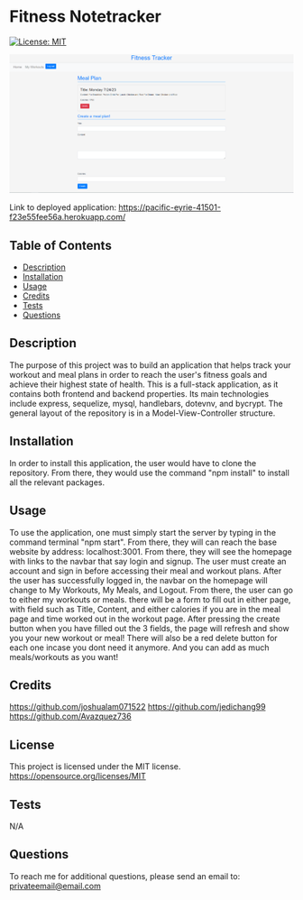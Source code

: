 # Fitness Notetracker

[![License: MIT](https://img.shields.io/badge/License-MIT-yellow.svg)](https://opensource.org/licenses/MIT)

![My Image](./public/assets/images/fitness%20notetracker%20readme%20img.png)

Link to deployed application: https://pacific-eyrie-41501-f23e55fee56a.herokuapp.com/

## Table of Contents

- [Description](#description)
- [Installation](#installation)
- [Usage](#usage)
- [Credits](#credits)
- [Tests](#tests)
- [Questions](#questions)

## Description

The purpose of this project was to build an application that helps track your workout and meal plans in order to reach the user's fitness goals and achieve their highest state of health. This is a full-stack application, as it contains both frontend and backend properties. Its main technologies include express, sequelize, mysql, handlebars, dotevnv, and bycrypt. The general layout of the repository is in a Model-View-Controller structure.

## Installation

In order to install this application, the user would have to clone the repository. From there, they would use the command "npm install" to install all the relevant packages.

## Usage

To use the application, one must simply start the server by typing in the command terminal "npm start". From there, they will can reach the base website by address: localhost:3001. From there, they will see the homepage with links to the navbar that say login and signup. The user must create an account and sign in before accessing their meal and workout plans. After the user has successfully logged in, the navbar on the homepage will change to My Workouts, My Meals, and Logout. From there, the user can go to either my workouts or meals. there will be a form to fill out in either page, with field such as Title, Content, and either calories if you are in the meal page and time worked out in the workout page. After pressing the create button when you have filled out the 3 fields, the page will refresh and show you your new workout or meal! There will also be a red delete button for each one incase you dont need it anymore. And you can add as much meals/workouts as you want!

## Credits

https://github.com/joshualam071522
https://github.com/jedichang99
https://github.com/Avazquez736

## License

This project is licensed under the MIT license.
https://opensource.org/licenses/MIT

## Tests

N/A

## Questions

To reach me for additional questions, please send an email to: privateemail@email.com

